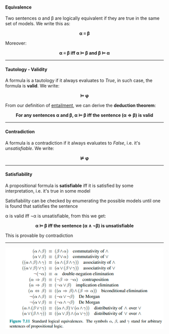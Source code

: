 #### Equivalence

Two sentences α and β are logically equivalent if they are true in the same set of models. We write this as:
<center><b>α ≡ β</b></center>

Moreover:

<center><b>α ≡ β iff α ⊨ β and β ⊨ α</b></center>

----------

#### Tautology - Validity

A formula is a tautology if it always evaluates to *True*, in such case, the formula is **valid**. We write:

<center><b>⊨ φ</b></center>

From our definition of [entailment](obsidian://open?vault=various-acsai&file=ai%2F09%20-%20Logic-based%20agents%2C%20Introduction%20to%20propositional%20logic), we can derive the **deduction theorem**: 

<center><b>For any sentences α and β, α ⊨ β iff the sentence (α ⇒ β) is valid</b></center>

------------------

#### Contradiction

A formula is a contradiction if it always evaluates to *False*, i.e. it's *unsatisfiable*. We write:

<center><b>⊭ φ</b></center>

------------

#### Satisfiability

A propositional formula is **satisfiable** iff it is satisfied by some interpretation, i.e. it's true in some model

Satisfiability can be checked by enumerating the possible models until one is found that satisfies the sentence

α is valid iff ¬α is unsatisfiable, from this we get:

<center><b>α ⊨ β iff the sentence (α ∧ ¬β) is unsatisfiable</b></center>

This is provable by contradiction

-----------

![](../pictures/Pasted%20image%2020230526151132.png)